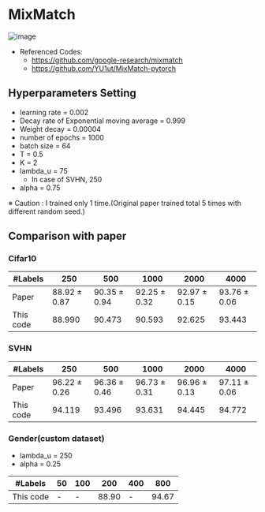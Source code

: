 # MixMatch

![image](https://user-images.githubusercontent.com/17904547/92840923-a869f780-f41c-11ea-848a-22816dede0ae.png)

- Referenced Codes: 
   - https://github.com/google-research/mixmatch
   - https://github.com/YU1ut/MixMatch-pytorch
   


## Hyperparameters Setting

- learning rate = 0.002
- Decay rate of Exponential moving average = 0.999
- Weight decay = 0.00004
- number of epochs = 1000
- batch size = 64
- T = 0.5
- K = 2
- lambda_u = 75
  - In case of SVHN, 250 
- alpha = 0.75

※ Caution : I trained only 1 time.(Original paper trained total 5 times with different random seed.)

## Comparison with paper
### Cifar10

|#Labels|250|500|1000|2000|4000|
|-------|---|---|----|----|----|
|Paper| 88.92 ± 0.87|90.35 ± 0.94|92.25 ± 0.32|92.97 ± 0.15|93.76 ± 0.06|
|This code|88.990|90.473|90.593|92.625|93.443|

### SVHN

|#Labels|250|500|1000|2000|4000|
|-------|---|---|----|----|----|
|Paper| 96.22 ± 0.26|96.36 ± 0.46|96.73 ± 0.31|96.96 ± 0.13|97.11 ± 0.06|
|This code|94.119|93.496|93.631|94.445|94.772|


### Gender(custom dataset)
- lambda_u = 250
- alpha = 0.25

|#Labels|50|100|200|400|800|
|-------|---|---|----|----|----|
|This code|-|-|88.90|-|94.67|
